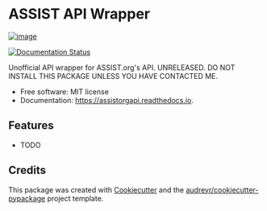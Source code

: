 # ASSIST API Wrapper

[![image](https://img.shields.io/pypi/v/assistorgapi.svg)](https://pypi.python.org/pypi/assistorgapi/)

[![Documentation Status](https://readthedocs.org/projects/assistorgapi/badge/?version=latest)](https://assistorgapi.readthedocs.io/en/latest/?version=latest)

Unofficial API wrapper for ASSIST.org\'s API. UNRELEASED. DO NOT INSTALL THIS PACKAGE UNLESS YOU HAVE CONTACTED ME.

-   Free software: MIT license
-   Documentation: <https://assistorgapi.readthedocs.io>.

## Features

-   TODO

## Credits

This package was created with
[Cookiecutter](https://github.com/audreyr/cookiecutter) and the
[audreyr/cookiecutter-pypackage](https://github.com/audreyr/cookiecutter-pypackage)
project template.
